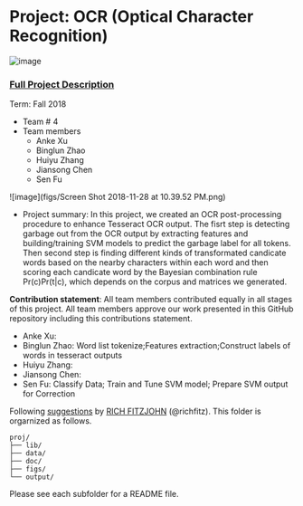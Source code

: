 # Project: OCR (Optical Character Recognition) 

![image](figs/intro.png)

### [Full Project Description](doc/project4_desc.md)

Term: Fall 2018

+ Team # 4
+ Team members
	+ Anke Xu
	+ Binglun Zhao
	+ Huiyu Zhang
	+ Jiansong Chen
	+ Sen Fu
	
![image](figs/Screen Shot 2018-11-28 at 10.39.52 PM.png)

+ Project summary: In this project, we created an OCR post-processing procedure to enhance Tesseract OCR output. The fisrt step is detecting garbage out from the OCR output by extracting features and building/training SVM models to predict the garbage label for all tokens. Then second step is finding different kinds of transformated candicate words based on the nearby characters within each word and then scoring each candicate word by the Bayesian combination rule Pr(c)Pr(t|c), which depends on the corpus and matrices we generated.
	
**Contribution statement**: All team members contributed equally in all stages of this project. All team members approve our work presented in this GitHub repository including this contributions statement. 

+ Anke Xu:
+ Binglun Zhao: Word list tokenize;Features extraction;Construct labels of words in tesseract outputs 
+ Huiyu Zhang:
+ Jiansong Chen:
+ Sen Fu: Classify Data; Train and Tune SVM model; Prepare SVM output for Correction

Following [suggestions](http://nicercode.github.io/blog/2013-04-05-projects/) by [RICH FITZJOHN](http://nicercode.github.io/about/#Team) (@richfitz). This folder is orgarnized as follows.

```
proj/
├── lib/
├── data/
├── doc/
├── figs/
└── output/
```

Please see each subfolder for a README file.
